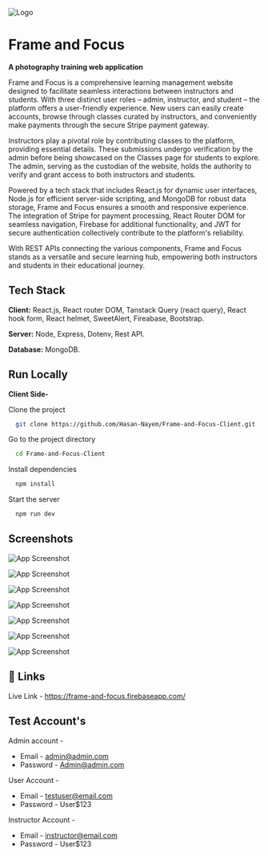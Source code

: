 
![Logo](https://i.ibb.co/990H4Hd/branding.png)


# Frame and Focus
**A photography training web application**

Frame and Focus is a comprehensive learning management website designed to facilitate seamless interactions between instructors and students. With three distinct user roles – admin, instructor, and student – the platform offers a user-friendly experience. New users can easily create accounts, browse through classes curated by instructors, and conveniently make payments through the secure Stripe payment gateway.

Instructors play a pivotal role by contributing classes to the platform, providing essential details. These submissions undergo verification by the admin before being showcased on the Classes page for students to explore. The admin, serving as the custodian of the website, holds the authority to verify and grant access to both instructors and students.

Powered by a tech stack that includes React.js for dynamic user interfaces, Node.js for efficient server-side scripting, and MongoDB for robust data storage, Frame and Focus ensures a smooth and responsive experience. The integration of Stripe for payment processing, React Router DOM for seamless navigation, Firebase for additional functionality, and JWT for secure authentication collectively contribute to the platform's reliability.

With REST APIs connecting the various components, Frame and Focus stands as a versatile and secure learning hub, empowering both instructors and students in their educational journey.


## Tech Stack

**Client:** React.js, React router DOM, Tanstack Query (react query), React hook form, React helmet, SweetAlert, Fireabase, Bootstrap. 

**Server:** Node, Express, Dotenv, Rest API.

**Database:** MongoDB.


## Run Locally

**Client Side-**

Clone the project

```bash
  git clone https://github.com/Hasan-Nayem/Frame-and-Focus-Client.git
```

Go to the project directory

```bash
  cd Frame-and-Focus-Client
```

Install dependencies

```bash
  npm install
```

Start the server

```bash
  npm run dev
```
## Screenshots

![App Screenshot](https://i.ibb.co/51n9nJZ/Screenshot-2.png)

![App Screenshot](https://i.ibb.co/6gmnK4j/Screenshot-3.png)

![App Screenshot](https://i.ibb.co/vXHh1Sh/Screenshot-4.png)

![App Screenshot](https://i.ibb.co/4Wcj57C/Screenshot-5.png)

![App Screenshot](https://i.ibb.co/h8vBxV7/Screenshot-6.png)

![App Screenshot](https://i.ibb.co/WD8qGF1/Screenshot-8.png)

![App Screenshot](https://i.ibb.co/P6wcv21/Screenshot-7.png)


## 🔗 Links

Live Link - https://frame-and-focus.firebaseapp.com/


## Test Account's 

Admin account -

- Email - admin@admin.com
- Password - Admin@admin.com

User Account - 

- Email - testuser@email.com
- Password - User$123


Instructor Account - 

- Email - instructor@email.com
- Password - User$123

